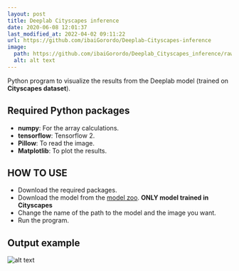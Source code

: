 ```yaml
---
layout: post
title: Deeplab Cityscapes inference
date: 2020-06-08 12:01:37 
last_modified_at: 2022-04-02 09:11:22 
url: https://github.com/ibaiGorordo/Deeplab-Cityscapes-inference
image:
  path: https://github.com/ibaiGorordo/Deeplab_Cityscapes_inference/raw/master/outputExample.PNG
  alt: alt text
---
```

Python program to visualize the results from the Deeplab model (trained on **Cityscapes dataset**).

## Required Python packages
* **numpy**: For the array calculations.
* **tensorflow**: Tensorflow 2.
* **Pillow**: To read the image.
* **Matplotlib**: To plot the results.

## HOW TO USE
* Download the required packages.
* Download the model from the [model zoo](https://github.com/tensorflow/models/blob/master/research/deeplab/g3doc/model_zoo.md). **ONLY model trained in Cityscapes**
* Change the name of the path to the model and the image you want.
* Run the program.

## Output example
![alt text](https://github.com/ibaiGorordo/Deeplab_Cityscapes_inference/raw/master/outputExample.PNG)

